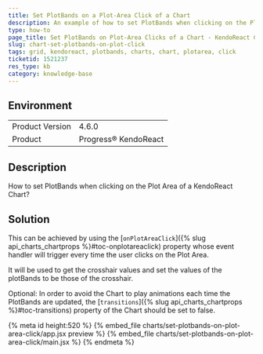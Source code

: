 ```yaml
---
title: Set PlotBands on a Plot-Area Click of a Chart
description: An example of how to set PlotBands when clicking on the Plot Area of a KendoReact Chart.
type: how-to
page_title: Set PlotBands on Plot-Area Clicks of a Chart - KendoReact Charts
slug: chart-set-plotbands-on-plot-click
tags: grid, kendoreact, plotbands, charts, chart, plotarea, click
ticketid: 1521237
res_type: kb
category: knowledge-base
---
```


## Environment

<table>
    <tbody>
	    <tr>
	    	<td>Product Version</td>
	    	<td>4.6.0</td>
	    </tr>
	    <tr>
	    	<td>Product</td>
	    	<td>Progress® KendoReact</td>
	    </tr>
    </tbody>
</table>


## Description

How to set PlotBands when clicking on the Plot Area of a KendoReact Chart?

## Solution

This can be achieved by using the [`onPlotAreaClick`]({% slug api_charts_chartprops %}#toc-onplotareaclick) property whose event handler will trigger every time the user clicks on the Plot Area.

It will be used to get the crosshair values and set the values of the plotBands to be those of the crosshair. 

Optional: In order to avoid the Chart to play animations each time the PlotBands are updated, the [`transitions`]({% slug api_charts_chartprops %}#toc-transitions) property of the Chart should be set to false.



{% meta id height:520 %}
{% embed_file charts/set-plotbands-on-plot-area-click/app.jsx preview %}
{% embed_file charts/set-plotbands-on-plot-area-click/main.jsx %}
{% endmeta %}
